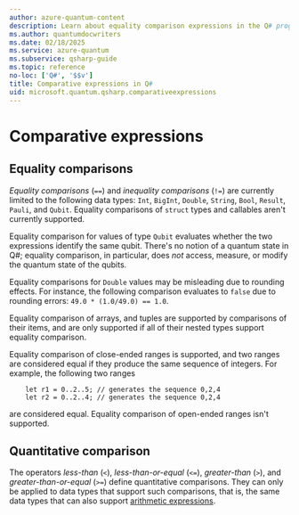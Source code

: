 ```yaml
---
author: azure-quantum-content
description: Learn about equality comparison expressions in the Q# programming language.
ms.author: quantumdocwriters
ms.date: 02/18/2025
ms.service: azure-quantum
ms.subservice: qsharp-guide
ms.topic: reference
no-loc: ['Q#', '$$v']
title: Comparative expressions in Q#
uid: microsoft.quantum.qsharp.comparativeexpressions
---
```


# Comparative expressions

## Equality comparisons

*Equality comparisons* (`==`) and *inequality comparisons* (`!=`) are currently limited to the following data types: `Int`, `BigInt`, `Double`, `String`, `Bool`, `Result`, `Pauli`, and `Qubit`. Equality comparisons of `struct` types and callables aren't currently supported.

Equality comparison for values of type `Qubit` evaluates whether the two expressions identify the same qubit. There's no notion of a quantum state in Q#; equality comparison, in particular, does *not* access, measure, or modify the quantum state of the qubits.

Equality comparisons for `Double` values may be misleading due to rounding effects.
For instance, the following comparison evaluates to `false` due to rounding errors: `49.0 * (1.0/49.0) == 1.0`.

Equality comparison of arrays, and tuples are supported by comparisons of their items, and are only supported if all of their nested types support equality comparison.

Equality comparison of close-ended ranges is supported, and two ranges are considered equal if they produce the same sequence of integers. For example, the following two ranges

```qsharp
    let r1 = 0..2..5; // generates the sequence 0,2,4
    let r2 = 0..2..4; // generates the sequence 0,2,4
```

are considered equal. Equality comparison of open-ended ranges isn't supported.

## Quantitative comparison

The operators *less-than* (`<`), *less-than-or-equal* (`<=`), *greater-than* (`>`), and *greater-than-or-equal* (`>=`) define quantitative comparisons. They can only be applied to data types that support such comparisons, that is, the same data types that can also support [arithmetic expressions](xref:microsoft.quantum.qsharp.arithmeticexpressions#arithmetic-expressions).

